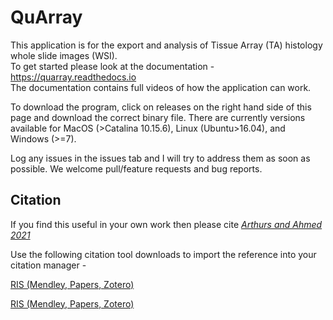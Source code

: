 # QuArray
This application is for the export and analysis of Tissue Array (TA) histology whole slide images (WSI). <br>
To get started please look at the documentation - https://quarray.readthedocs.io <br>
The documentation contains full videos of how the application can work.

To download the program, click on releases on the right hand side of this page and download the correct binary file. 
There are currently versions available for MacOS (>Catalina 10.15.6), Linux (Ubuntu>16.04), and Windows (>=7).

Log any issues in the issues tab and I will try to address them as soon as possible. We welcome pull/feature requests and bug reports.
<br>

## Citation
If you find this useful in your own work then please cite [*Arthurs and Ahmed 2021*](https://eur03.safelinks.protection.outlook.com/?url=http%3A%2F%2Ftrack.smtpserver.email%2F9032119%2Fc%3Fp%3DGae1QFzSvNslkfy9xBK1pi3v1d9HNxBZaaA2fdxxLCBG9Z56oyxMEdKEX27yLKzSCoSkTF5Cz3_wHwbertRT_DS2ugLGHKWdOS_ANRx9Bogc2vHf683NqUDrcBB3bNRWckXnMtrkQWs249X3zdmCaF2Q7hY2jHtZ0Q-ttb3TVbT5DnW-B2Rc12AGeg1Jfcebu8pM1kc0FBWQ_DPjT0pJ4fWp1y4uig6R8zYErOQOezdy_LLi4stNnpR6gdWsXLw6&data=04%7C01%7Ccallum.arthurs%40kcl.ac.uk%7C7fa28c3928cf43286f8208d8dff2ffcf%7C8370cf1416f34c16b83c724071654356%7C0%7C0%7C637505582063562719%7CUnknown%7CTWFpbGZsb3d8eyJWIjoiMC4wLjAwMDAiLCJQIjoiV2luMzIiLCJBTiI6Ik1haWwiLCJXVCI6Mn0%3D%7C1000&sdata=sO7k8n%2BSJyN0WxJ8Zzka9ztk3lZvb1InfYWr77xF9V8%3D&reserved=0)

Use the following citation tool downloads to import the reference into your citation manager - 

<a href="/docs/citation_tools/citations-20210305T203244.ris" download>RIS (Mendley, Papers, Zotero)</a>

<a href="https://github.com/c-arthurs/QuArray/blob/master/docs/citation_tools/citations-20210305T203244.ris" download>RIS (Mendley, Papers, Zotero)</a>

